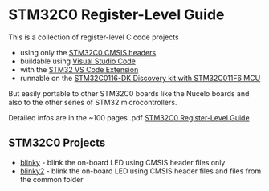# STM32C0 Register-Level Guide

This is a collection of register-level C code projects 

- using only the [STM32C0 CMSIS headers](https://github.com/STMicroelectronics/STM32CubeC0/tree/main/Drivers/CMSIS) 
- buildable using [Visual Studio Code](https://code.visualstudio.com/)
- with the [STM32 VS Code Extension](https://marketplace.visualstudio.com/items?itemName=stmicroelectronics.stm32-vscode-extension)
- runnable on the [STM32C0116-DK Discovery kit with STM32C011F6 MCU](https://www.st.com/en/evaluation-tools/stm32c0116-dk.html)

But easily portable to other STM32C0 boards like the Nucelo boards and also to the other series of STM32 microcontrollers.

Detailed infos are in the ~100 pages .pdf [STM32C0 Register-Level Guide](docs/STM32C0%20Register-Level%20Guide.pdf)

## STM32C0 Projects

- [blinky](https://github.com/FrankBau/stm32c0/tree/main/blinky/) - blink the on-board LED using CMSIS header files only
- [blinky2](https://github.com/FrankBau/stm32c0/tree/main/blinky2/) - blink the on-board LED using CMSIS header files and files from the common folder

